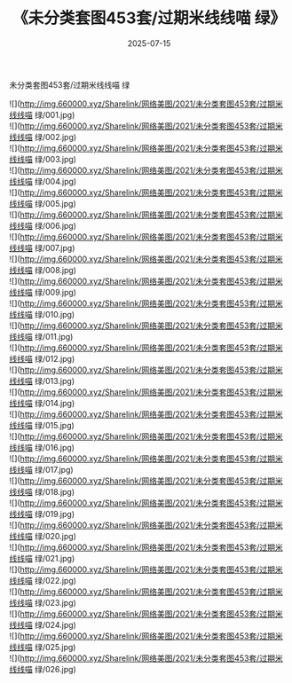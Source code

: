 ﻿---
layout: post
title:  《未分类套图453套/过期米线线喵 绿》
date:   2025-07-15
img: http://img.660000.xyz/Sharelink/网络美图/2021/未分类套图453套/过期米线线喵 绿/000.jpg
categories: [美女, 清纯, 唯美]
---

未分类套图453套/过期米线线喵 绿

 ![](http://img.660000.xyz/Sharelink/网络美图/2021/未分类套图453套/过期米线线喵 绿/001.jpg) <br>![](http://img.660000.xyz/Sharelink/网络美图/2021/未分类套图453套/过期米线线喵 绿/002.jpg) <br>![](http://img.660000.xyz/Sharelink/网络美图/2021/未分类套图453套/过期米线线喵 绿/003.jpg) <br>![](http://img.660000.xyz/Sharelink/网络美图/2021/未分类套图453套/过期米线线喵 绿/004.jpg) <br>![](http://img.660000.xyz/Sharelink/网络美图/2021/未分类套图453套/过期米线线喵 绿/005.jpg) <br>![](http://img.660000.xyz/Sharelink/网络美图/2021/未分类套图453套/过期米线线喵 绿/006.jpg) <br>![](http://img.660000.xyz/Sharelink/网络美图/2021/未分类套图453套/过期米线线喵 绿/007.jpg) <br>![](http://img.660000.xyz/Sharelink/网络美图/2021/未分类套图453套/过期米线线喵 绿/008.jpg) <br>![](http://img.660000.xyz/Sharelink/网络美图/2021/未分类套图453套/过期米线线喵 绿/009.jpg) <br>![](http://img.660000.xyz/Sharelink/网络美图/2021/未分类套图453套/过期米线线喵 绿/010.jpg) <br>![](http://img.660000.xyz/Sharelink/网络美图/2021/未分类套图453套/过期米线线喵 绿/011.jpg) <br>![](http://img.660000.xyz/Sharelink/网络美图/2021/未分类套图453套/过期米线线喵 绿/012.jpg) <br>![](http://img.660000.xyz/Sharelink/网络美图/2021/未分类套图453套/过期米线线喵 绿/013.jpg) <br>![](http://img.660000.xyz/Sharelink/网络美图/2021/未分类套图453套/过期米线线喵 绿/014.jpg) <br>![](http://img.660000.xyz/Sharelink/网络美图/2021/未分类套图453套/过期米线线喵 绿/015.jpg) <br>![](http://img.660000.xyz/Sharelink/网络美图/2021/未分类套图453套/过期米线线喵 绿/016.jpg) <br>![](http://img.660000.xyz/Sharelink/网络美图/2021/未分类套图453套/过期米线线喵 绿/017.jpg) <br>![](http://img.660000.xyz/Sharelink/网络美图/2021/未分类套图453套/过期米线线喵 绿/018.jpg) <br>![](http://img.660000.xyz/Sharelink/网络美图/2021/未分类套图453套/过期米线线喵 绿/019.jpg) <br>![](http://img.660000.xyz/Sharelink/网络美图/2021/未分类套图453套/过期米线线喵 绿/020.jpg) <br>![](http://img.660000.xyz/Sharelink/网络美图/2021/未分类套图453套/过期米线线喵 绿/021.jpg) <br>![](http://img.660000.xyz/Sharelink/网络美图/2021/未分类套图453套/过期米线线喵 绿/022.jpg) <br>![](http://img.660000.xyz/Sharelink/网络美图/2021/未分类套图453套/过期米线线喵 绿/023.jpg) <br>![](http://img.660000.xyz/Sharelink/网络美图/2021/未分类套图453套/过期米线线喵 绿/024.jpg) <br>![](http://img.660000.xyz/Sharelink/网络美图/2021/未分类套图453套/过期米线线喵 绿/025.jpg) <br>![](http://img.660000.xyz/Sharelink/网络美图/2021/未分类套图453套/过期米线线喵 绿/026.jpg) <br>
